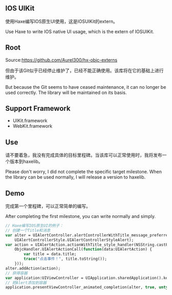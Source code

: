 ## IOS UIKit

使用Haxe编写IOS原生UI使用，这是IOSUIKit的extern。

Use Haxe to write IOS native UI usage, which is the extern of IOSUIKit.

## Root

Source:https://github.com/Aurel300/hx-objc-externs

但由于该Git似乎已经停止维护了，已经不能正确使用。该库将在它的基础上进行维护。

But because the Git seems to have ceased maintenance, it can no longer be used correctly. The library will be maintained on its basis.

## Support Framework
- UIKit.framework
- WebKit.framework

## Use

请不要着急，我没有完成具体的目标里程碑。当该库可以正常使用时，我将发布一个版本到haxelib。

Please don't worry, I did not complete the specific target milestone. When the library can be used normally, I will release a version to haxelib.

## Demo

完成第一个里程碑，可以正常简单的编写。

After completing the first milestone, you can write normally and simply.
```haxe
// Haxe编写IOS原生UI的例子：
// 创建一个Title和消息
var alter = UIAlertController.alertControllerWithTitle_message_preferredStyle(NSString.castFromString("title"), NSString.castFromString("msg"),
    UIAlertControllerStyle.UIAlertControllerStyleAlert);
var action = UIAlertAction.actionWithTitle_style_handler(NSString.castFromString("ok"), UIAlertActionStyle.UIAlertActionStyleDefault,
    ObjcHandler.UIAlertActionCall(function(data:UIAlertAction) {
        var title = data.title;
        trace("点击事件！", title.toString());
    }));
alter.addAction(action);
// 获得容器
var application:UIViewController = UIApplication.sharedApplication().keyWindow.rootViewController;
// 把Alert添加到容器
application.presentViewController_animated_completion(alter, true, untyped nil);
```